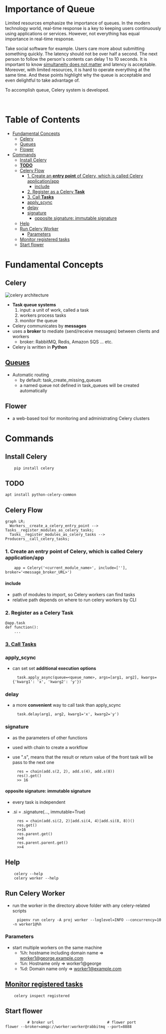 <!-- omit in toc -->
# Importance of Queue

Limited resources emphasize the importance of queues. In the modern technology world, real-time response is a key to keeping users continuously using applications or services. However, not everything has equal importance in real-time response.

Take social software for example. Users care more about submitting something quickly. The latency should not be over half a second. The next person to follow the person's contents can delay 1 to 10 seconds. It is important to know [simultaneity does not matter](https://decafbad.com/blog/2008/07/04/queue-everything-and-delight-everyone/) and latency is acceptable. Moreover, with limited resources, it is hard to operate everything at the same time. And these points highlight why the queue is acceptable and even delightful to take advantage of.

To accomplish queue, Celery system is developed.


<br />

<!-- omit in toc -->
# Table of Contents
- [Fundamental Concepts](#fundamental-concepts)
  - [Celery](#celery)
  - [Queues](#queues)
  - [Flower](#flower)
- [Commands](#commands)
  - [Install Celery](#install-celery)
  - [**TODO**](#todo)
  - [Celery Flow](#celery-flow)
    - [1. Create an **entry point** of Celery, which is called Celery application/app](#1-create-an-entry-point-of-celery-which-is-called-celery-applicationapp)
      - [include](#include)
    - [2. Register as a Celery **Task**](#2-register-as-a-celery-task)
    - [3. Call **Tasks**](#3-call-tasks)
    - [apply_scync](#apply_scync)
    - [delay](#delay)
    - [signature](#signature)
      - [opposite signature: immutable signature](#opposite-signature-immutable-signature)
  - [Help](#help)
  - [Run Celery Worker](#run-celery-worker)
    - [Parameters](#parameters)
  - [Monitor registered tasks](#monitor-registered-tasks)
  - [Start flower](#start-flower)



# Fundamental Concepts
## Celery
![celery architecture](./celery_architecture.png)
* **Task queue systems**
  1. input: a unit of work, called a task
  2. workers process tasks
  3. monitor the queue 
* Celery communicates by **messages**
* uses a **broker** to mediate (send/receive messages) between clients and workers
  * broker: RabbitMQ, Redis, Amazon SQS ... etc.
* Celery is written in **Python**

## [Queues](https://docs.celeryq.dev/en/stable/userguide/routing.html)
* Automatic routing
  * by default:  task_create_missing_queues
  * a named queue not defined in task_queues will be created automatically


## Flower
  * a web-based tool for monitoring and administrating Celery clusters


# Commands

## Install Celery
        pip install celery

## **TODO** 
    apt install python-celery-common



## Celery Flow
```mermaid
graph LR;
  Workers__create_a_celery_entry_point --> Tasks__register_modules_as_celery_tasks;
  Tasks__register_modules_as_celery_tasks --> Producers__call_celery_tasks;
```


### 1. Create an **entry point** of Celery, which is called Celery application/app
        app = Celery('<current_module_name>', include=[''], broker='<message_broker_URL>')

#### include
* path of modules to import, so Celery workers can find tasks
* relative path depends on where to run celery workers by CLI


### 2. Register as a Celery **Task**
    @app.task
    def function():
        ...

### [3. Call **Tasks**](https://docs.celeryq.dev/en/stable/userguide/calling.html#guide-calling)
### apply_scync
* can set set **additional execution options**

        task.apply_async(queue=<queue_name>, args=[arg1, arg2], kwargs={'kwarg1': 'x', 'kwarg2': 'y'})  



### delay
* a more **convenient** way to call task than apply_scync
        
        task.delay(arg1, arg2, kwarg1='x', kwarg2='y')


### signature
* as the parameters of other functions
* used with chain to create a workflow
* use ".s", means that the result or return value of the front task will be pass to the next one

        res = chain(add.s(2, 2), add.s(4), add.s(8))
        res().get()
        >> 16


#### opposite signature: immutable signature
* every task is independent
* .si = .signature(..., immutable=True)
  
        res = chain(add.si(2, 2)|add.si(4, 4)|add.si(8, 8))()
        res.get()
        >>16
        res.parent.get()
        >>8
        res.parent.parent.get()
        >>4

## Help
        celery --help
        celery worker --help



## Run Celery Worker
* run the worker in the directory above folder with any celery-related scripts
    
        pipenv run celery -A proj worker --loglevel=INFO --concurrency=10 -n worker1@%h

### Parameters
  * start multiple workers on the same machine
    * %h: hostname including domain name => worker1@george.example.com
    * %n: Hostname only => worker1@george
    * %d: Domain name only => worker1@example.com




## [Monitor registered tasks](https://docs.celeryq.dev/en/stable/userguide/monitoring.html)

        celery inspect registered

    

## Start flower
              # broker url                        # flower port      
    flower --broker=amqp://worker:worker@rabbitmq --port=8888

